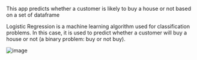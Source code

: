 This app predicts whether a customer is likely to buy a house or not based on a set of dataframe

Logistic Regression is a machine learning algorithm used for classification problems. In this case, it is used to predict whether a customer will buy a house or not (a binary problem: buy or not buy).

![image](https://github.com/devlucascfarias/house-purchase-prediction/assets/135982748/3aa295de-69aa-4373-ab5d-0ad24183bdd1)
